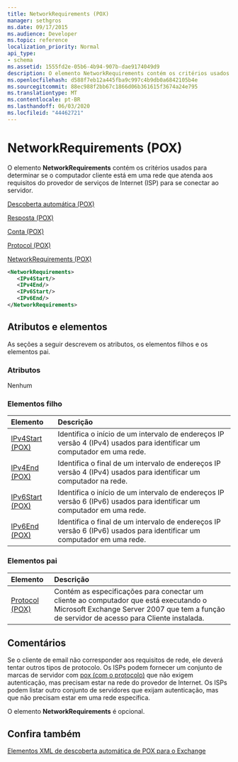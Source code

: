 ```yaml
---
title: NetworkRequirements (POX)
manager: sethgros
ms.date: 09/17/2015
ms.audience: Developer
ms.topic: reference
localization_priority: Normal
api_type:
- schema
ms.assetid: 1555fd2e-05b6-4b94-907b-dae9174049d9
description: O elemento NetworkRequirements contém os critérios usados para determinar se o computador cliente está em uma rede que atenda aos requisitos do provedor de serviços de Internet (ISP) para se conectar ao servidor.
ms.openlocfilehash: d588f7eb12a445fba9c997c4b9db0a6842105b4e
ms.sourcegitcommit: 88ec988f2bb67c1866d06b361615f3674a24e795
ms.translationtype: MT
ms.contentlocale: pt-BR
ms.lasthandoff: 06/03/2020
ms.locfileid: "44462721"
---
```

# <a name="networkrequirements-pox"></a>NetworkRequirements (POX)

O elemento **NetworkRequirements** contém os critérios usados para determinar se o computador cliente está em uma rede que atenda aos requisitos do provedor de serviços de Internet (ISP) para se conectar ao servidor. 
  
[Descoberta automática (POX)](autodiscover-pox.md)
  
[Resposta (POX)](response-pox.md)
  
[Conta (POX)](account-pox.md)
  
[Protocol (POX)](protocol-pox.md)
  
[NetworkRequirements (POX)](networkrequirements-pox.md)
  
```xml
<NetworkRequirements>
   <IPv4Start/>
   <IPv4End/>
   <IPv6Start/>
   <IPv6End/>
</NetworkRequirements>
```

## <a name="attributes-and-elements"></a>Atributos e elementos

As seções a seguir descrevem os atributos, os elementos filhos e os elementos pai.
  
### <a name="attributes"></a>Atributos

Nenhum
  
### <a name="child-elements"></a>Elementos filho

|**Elemento**|**Descrição**|
|:-----|:-----|
|[IPv4Start (POX)](ipv4start-pox.md) <br/> |Identifica o início de um intervalo de endereços IP versão 4 (IPv4) usados para identificar um computador em uma rede.  <br/> |
|[IPv4End (POX)](ipv4end-pox.md) <br/> |Identifica o final de um intervalo de endereços IP versão 4 (IPv4) usados para identificar um computador na rede.  <br/> |
|[IPv6Start (POX)](ipv6start-pox.md) <br/> |Identifica o início de um intervalo de endereços IP versão 6 (IPv6) usados para identificar um computador em uma rede.  <br/> |
|[IPv6End (POX)](ipv6end-pox.md) <br/> |Identifica o final de um intervalo de endereços IP versão 6 (IPv6) usados para identificar um computador em uma rede.  <br/> |
   
### <a name="parent-elements"></a>Elementos pai

|**Elemento**|**Descrição**|
|:-----|:-----|
|[Protocol (POX)](protocol-pox.md) <br/> |Contém as especificações para conectar um cliente ao computador que está executando o Microsoft Exchange Server 2007 que tem a função de servidor de acesso para Cliente instalada.  <br/> |
   
## <a name="remarks"></a>Comentários

Se o cliente de email não corresponder aos requisitos de rede, ele deverá tentar outros tipos de protocolo. Os ISPs podem fornecer um conjunto de marcas de servidor com [pox (com o protocolo)](protocol-pox.md) que não exigem autenticação, mas precisam estar na rede do provedor de Internet. Os ISPs podem listar outro conjunto de servidores que exijam autenticação, mas que não precisam estar em uma rede específica. 
  
O elemento **NetworkRequirements** é opcional. 
  
## <a name="see-also"></a>Confira também



[Elementos XML de descoberta automática de POX para o Exchange](pox-autodiscover-xml-elements-for-exchange.md)

